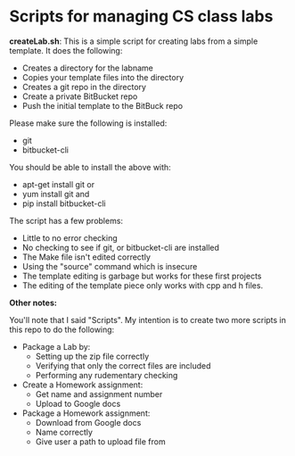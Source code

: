 # Scripts for managing CS class labs

**createLab.sh**: This is a simple script for creating labs from a simple
 template. It does the following:
-  Creates a directory for the labname
-  Copies your template files into the directory
-  Creates a git repo in the directory
-  Create a private BitBucket repo
-  Push the initial template to the BitBuck repo

Please make sure the following is installed:
- git
- bitbucket-cli

You should be able to install the above with:
-  apt-get install git
or
-  yum install git
and
-  pip install bitbucket-cli

The script has a few problems:
-  Little to no error checking
-  No checking to see if git, or bitbucket-cli are installed
-  The Make file isn't edited correctly
-  Using the "source" command which is insecure
-  The template editing is garbage but works for these first projects
-  The editing of the template piece only works with cpp and h files.


**Other notes:**

You'll note that I said "Scripts".  My intention is to create two more 
 scripts in this repo to do the following:
- Package a Lab by:
  -   Setting up the zip file correctly
  -   Verifying that only the correct files are included
  -   Performing any rudementary checking
- Create a Homework assignment:
  -   Get name and assignment number
  -   Upload to Google docs
- Package a Homework assignment:
  -   Download from Google docs
  -   Name correctly
  -   Give user a path to upload file from
